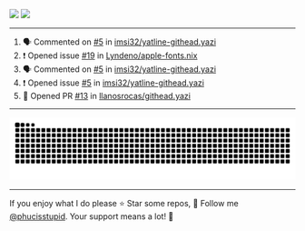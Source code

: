 ![](https://github-readme-stats.vercel.app/api?username=phucisstupid&show_icons=true&theme=catppuccin_mocha)
![](https://streak-stats.demolab.com?user=phucisstupid&theme=catppuccin_mocha)

---

<!--START_SECTION:activity-->
1. 🗣 Commented on [#5](https://github.com/imsi32/yatline-githead.yazi/issues/5#issuecomment-3041175789) in [imsi32/yatline-githead.yazi](https://github.com/imsi32/yatline-githead.yazi)
2. ❗ Opened issue [#19](https://github.com/Lyndeno/apple-fonts.nix/issues/19) in [Lyndeno/apple-fonts.nix](https://github.com/Lyndeno/apple-fonts.nix)
3. 🗣 Commented on [#5](https://github.com/imsi32/yatline-githead.yazi/issues/5#issuecomment-3038826778) in [imsi32/yatline-githead.yazi](https://github.com/imsi32/yatline-githead.yazi)
4. ❗ Opened issue [#5](https://github.com/imsi32/yatline-githead.yazi/issues/5) in [imsi32/yatline-githead.yazi](https://github.com/imsi32/yatline-githead.yazi)
5. 💪 Opened PR [#13](https://github.com/llanosrocas/githead.yazi/pull/13) in [llanosrocas/githead.yazi](https://github.com/llanosrocas/githead.yazi)
<!--END_SECTION:activity-->

---

<picture>
  <source media="(prefers-color-scheme: dark)" srcset="https://raw.githubusercontent.com/phucisstupid/phucisstupid/output/github-contribution-grid-snake-dark.svg">
  <source media="(prefers-color-scheme: light)" srcset="https://raw.githubusercontent.com/phucisstupid/phucisstupid/output/github-contribution-grid-snake.svg">
  <img alt="GitHub Contribution Grid Snake" src="https://raw.githubusercontent.com/phucisstupid/phucisstupid/output/github-contribution-grid-snake.svg">
</picture>

---

If you enjoy what I do please ⭐ Star some repos, 👤 Follow me [@phucisstupid](https://github.com/phucisstupid). Your support means a lot! 💙
